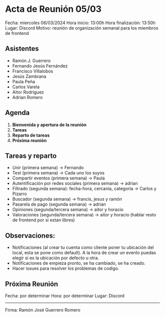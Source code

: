 # Acta de Reunión 05/03 

Fecha: miercoles 06/03/2024 
Hora inicio: 13:00h 
Hora finalización: 13:50h 
Lugar: Discord 
Motivo: reunión de organización semanal para los miembros de frontend 


## Asistentes 

- Ramón J. Guerrero 
- Fernando Jesús Fernández 
- Francisco Villalobos 
- Jesús Zambrana 
- Paula Peña 
- Carlos Varela 
- Aitor Rodríguez
- Adrian Romero


## Agenda 

1. **Bienvenida y apertura de la reunión** 
2. **Tareas** 
3. **Reparto de tareas** 
4. **Próxima reunión** 

  
## Tareas y reparto

-  Unir (primera semana) -> Fernando
-  Test (primera semana) -> Cada uno los suyos
-  Compartir eventos (primera semana) -> Paula
-  Autentificación por redes sociales (primera semana) -> adrian
-  Filtrado (segunda semana): fecha-hora, cercanía, categoría -> Carlos y Pizarro
-  Buscador (segunda semana) -> francis, jesus y ramón
-  Pasarela de pago (segunda semana) -> adrian
-  Opiniones (segunda/tercera semana) -> aitor y horacio
-  Valoraciones (segunda/tercera semana) -> aitor y horacio (hablar resto de frontend por si estan libres)


## Observaciones: 
-  Notificaciones (al crear tu cuenta como cliente poner tu ubicación del local, esta se pone como default). A la hora de crear un evento puedas elegir si es la ubicación por defecto u otra.
-  Notificaciones de empieza pronto, se ha cambiado, se ha creado.
-  Hacer issues para resolver los problemas de codigo.



## Próxima Reunión 

Fecha: por determinar 
Hora: por determinar 
Lugar: Discord 

---

Firma: Ramón José Guerrero Romero 

 

 

 